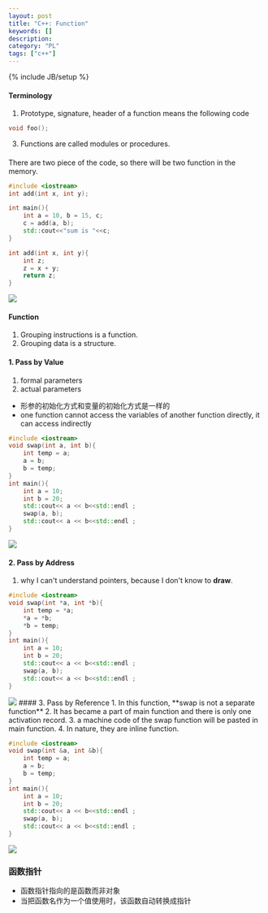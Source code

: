 ```yaml
--- 
layout: post 
title: "C++: Function" 
keywords: [] 
description: 
category: "PL"
tags: ["c++"] 
--- 
```

{% include JB/setup %}

#### Terminology
1. Prototype, signature, header of a function means the following code

```cpp
void foo();
```

3. Functions are called modules or procedures.

#### 
There are two piece of the code, so there will be two function in the memory.

```cpp
#include <iostream>
int add(int x, int y);

int main(){
    int a = 10, b = 15, c;
    c = add(a, b);
    std::cout<<"sum is "<<c;
}

int add(int x, int y){
    int z;
    z = x + y;
    return z;
}
```

<img src="{{IMAGE_PATH}}/pl-cpp-function-diagram.png">



#### Function
1. Grouping instructions is a function.
2. Grouping data is a structure.

#### 1. Pass by Value  
1. formal parameters
2. actual parameters
+ 形参的初始化方式和变量的初始化方式是一样的
+ one function cannot access the variables of another function directly, it can
  access indirectly

```c++
#include <iostream>
void swap(int a, int b){
    int temp = a;
    a = b;
    b = temp;
}
int main(){
    int a = 10;
    int b = 20;
    std::cout<< a << b<<std::endl ;
    swap(a, b);
    std::cout<< a << b<<std::endl ;
}
```

<img src="{{IMAGE_PATH}}/pl-cpp-function-pass-by-value.png">

#### 2. Pass by Address
1. why I can't understand pointers, because I don't know to **draw**.
```c++
#include <iostream>
void swap(int *a, int *b){
    int temp = *a;
    *a = *b;
    *b = temp;
}
int main(){
    int a = 10;
    int b = 20;
    std::cout<< a << b<<std::endl ;
    swap(a, b);
    std::cout<< a << b<<std::endl ;
}
```

<img src="{{IMAGE_PATH}}/pl-cpp-function-pass-by-pointer.png">
#### 3. Pass by Reference
1. In this function, **swap is not a separate function**
2. It has became a part of main function and there is only one activation
   record.
3. a machine code of the swap function will be pasted in main function.
4. In nature, they are inline function.

```c++
#include <iostream>
void swap(int &a, int &b){
    int temp = a;
    a = b;
    b = temp;
}
int main(){
    int a = 10;
    int b = 20;
    std::cout<< a << b<<std::endl ;
    swap(a, b);
    std::cout<< a << b<<std::endl ;
}
```
<img src="{{IMAGE_PATH}}/pl-cpp-function-pass-by-reference.png">

### 函数指针
+ 函数指针指向的是函数而非对象
+ 当把函数名作为一个值使用时，该函数自动转换成指针
